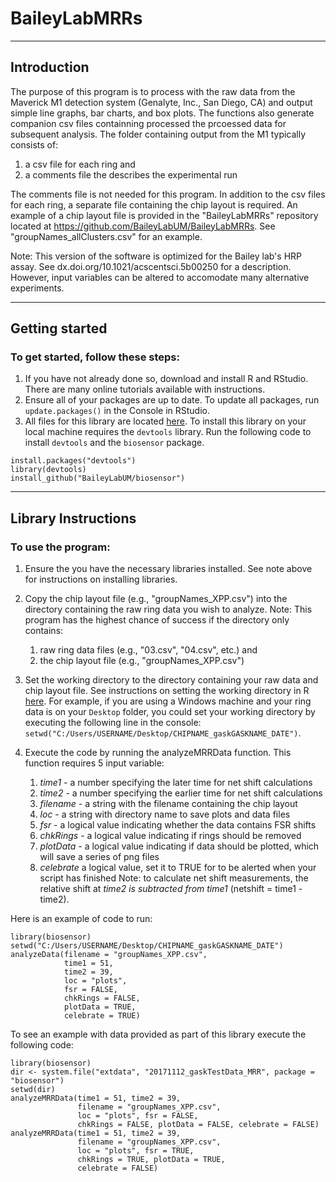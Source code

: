 # BaileyLabMRRs
***
## Introduction

The purpose of this program is to process with the raw data from the
Maverick M1 detection system (Genalyte, Inc., San Diego, CA) and output simple
line graphs, bar charts, and box plots. The functions also generate companion
csv files containning processed the prcoessed data for subsequent analysis.
The folder containing output from the M1 typically consists of:

1. a csv file for each ring and
2. a comments file the describes the experimental run

The comments file is not needed for this program. In addition to the csv files
for each ring, a separate file containing the chip layout is required. An
example of a chip layout file is provided in the "BaileyLabMRRs" repository
located at https://github.com/BaileyLabUM/BaileyLabMRRs. See
"groupNames_allClusters.csv" for an example.

Note: This version of the software is optimized for the Bailey lab's HRP
assay. See dx.doi.org/10.1021/acscentsci.5b00250 for a description. However,
input variables can be altered to accomodate many alternative experiments.

***

## Getting started

### To get started, follow these steps:

1. If you have not already done so, download and install R and RStudio. There 
are many online tutorials available with instructions.
2. Ensure all of your packages are up to date. To update all packages, run 
`update.packages()` in the Console in RStudio.
3. All files for this library are located 
[here](https://github.com/BaileyLabUM/biosensor). To install this library on
your local machine requires the `devtools` library. Run the following code to
install `devtools` and the `biosensor` package.
```
install.packages("devtools")
library(devtools)
install_github("BaileyLabUM/biosensor")
```

***

## Library Instructions

### To use the program:

1. Ensure the you have the necessary libraries installed. See note above for 
instructions on installing libraries.

2. Copy the chip layout file (e.g., "groupNames_XPP.csv") into the directory
containing the raw ring data you wish to analyze.
     Note: This program has the highest chance of success if the directory 
     only contains:  
     1. raw ring data files (e.g., "03.csv", "04.csv", etc.) and
     2. the chip layout file (e.g., "groupNames_XPP.csv")

3. Set the working directory to the directory containing your raw data and chip
layout file. See instructions on setting the working directory
in R [here](https://www.statmethods.net/interface/workspace.html). For example,
if you are using a Windows machine and your ring data is on your `Desktop` 
folder, you could set your working directory by executing the following line 
in the console: 
`setwd("C:/Users/USERNAME/Desktop/CHIPNAME_gaskGASKNAME_DATE")`.

4. Execute the code by running the analyzeMRRData function. This function 
requires 5 input variable:
    1. _time1_ - a number specifying the later time for net shift calculations
    2. _time2_ - a number specifying the earlier time for net shift calculations
    3. _filename_ - a string with the filename containing the chip layout
    4. _loc_ - a string with directory name to save plots and data files
    5. _fsr_ - a logical value indicating whether the data contains FSR shifts
    6. _chkRings_ -  a logical value indicating if rings should be removed
    7. _plotData_ - a logical value indicating if data should be plotted, which
    will save a series of png files
    8. _celebrate_ a logical value, set it to TRUE for to be alerted when your
    script has finished
    Note: to calculate net shift measurements, the relative shift at *time2 is 
    subtracted from time1* (netshift = time1 - time2).  

Here is an example of code to run: 
```{r}
library(biosensor)
setwd("C:/Users/USERNAME/Desktop/CHIPNAME_gaskGASKNAME_DATE")
analyzeData(filename = "groupNames_XPP.csv",
            time1 = 51,
            time2 = 39,
            loc = "plots",
            fsr = FALSE, 
            chkRings = FALSE,
            plotData = TRUE,
            celebrate = TRUE)
```

To see an example with data provided as part of this library execute the 
following code:

```{r}
library(biosensor)
dir <- system.file("extdata", "20171112_gaskTestData_MRR", package = "biosensor")
setwd(dir)
analyzeMRRData(time1 = 51, time2 = 39,
               filename = "groupNames_XPP.csv",
               loc = "plots", fsr = FALSE,
               chkRings = FALSE, plotData = FALSE, celebrate = FALSE)
analyzeMRRData(time1 = 51, time2 = 39,
               filename = "groupNames_XPP.csv",
               loc = "plots", fsr = TRUE,
               chkRings = TRUE, plotData = TRUE,
               celebrate = FALSE)
```
